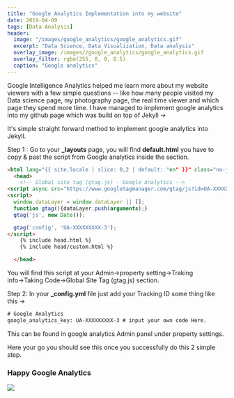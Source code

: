 ```yaml
---
title: "Google Analytics Implementation into my website"
date: 2019-04-09
tags: [Data Analysis]
header:
  image: "/images/google_analytics/google_analytics.gif"
  excerpt: "Data Science, Data Visualization, Data analysis"
  overlay_image: /images//google_analytics/google_analytics.gif
  overlay_filter: rgba(255, 0, 0, 0.5)
  caption: "Google analytics"
---
```

Google Intelligence Analytics helped me learn more about my website viewers with a few simple questions -- like how many people visited my Data science page, my photography page, the real time viewer and which page they spend more time. I have managed to implement google analytics into my github page which was build on top of Jekyll →

It's simple straight forward method to implement google analytics into Jekyll.

Step 1 : Go to your **_layouts** page, you will find **default.html** you have to copy & past the script from Google analytics inside the <head> section.

```html
<html lang="{{ site.locale | slice: 0,2 | default: "en" }}" class="no-js">
  <head>
    <!-- Global site tag (gtag.js) - Google Analytics -->
<script async src="https://www.googletagmanager.com/gtag/js?id=UA-XXXXXXXXX-3"></script>
<script>
  window.dataLayer = window.dataLayer || [];
  function gtag(){dataLayer.push(arguments);}
  gtag('js', new Date());

  gtag('config', 'UA-XXXXXXXXX-3');
</script>
    {% include head.html %}
    {% include head/custom.html %}

  </head>
```
You will find this script at your Admin→property setting→Traking info→Taking Code→Global Site Tag (gtag.js) section.  

Step 2: In your **_config.yml** file just add your Tracking ID some thing like this →

```html
# Google Analytics
google_analytics_key: UA-XXXXXXXXX-3 # input your own code Here.

```

This can be found in google analytics Admin panel under property settings.

Here your go you should see this once you successfully do this 2 simple step.

### Happy Google Analytics

<img src="{{ site.url }}{{ site.baseurl }}/images/google_analytics/google_analytics.gif">
